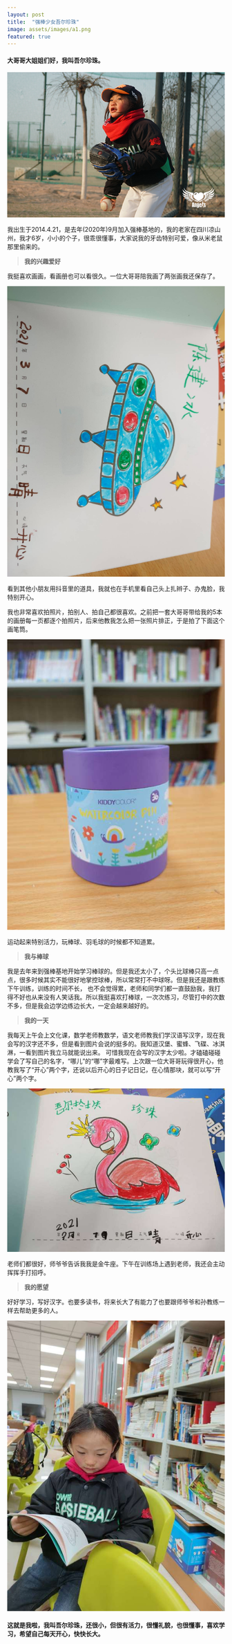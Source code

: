 ```yaml
---
layout: post
title:  "强棒少女吾尔珍珠"
image: assets/images/a1.png
featured: true
---
```


#### 大哥哥大姐姐们好，我叫吾尔珍珠。

![a2.png](../assets/images/a2.png)

我出生于2014.4.21，是去年(2020年)9月加入强棒基地的，我的老家在四川凉山州，我才6岁，小小的个子，很乖很懂事，大家说我的牙齿特别可爱，像从米老鼠那里偷来的。

> **我的兴趣爱好**

我挺喜欢画画，看画册也可以看很久。一位大哥哥陪我画了两张画我还保存了。

![a8.png](../assets/images/a8.png)

看到其他小朋友用抖音里的道具，我就也在手机里看自己头上扎辫子、办鬼脸，我特别开心。

我也非常喜欢拍照片，拍别人、拍自己都很喜欢。之前把一套大哥哥带给我的5本的画册每一页都逐个拍照片，后来他教我怎么把一张照片排正，于是拍了下面这个画笔筒。

![a10.png](../assets/images/a10.png)

运动起来特别活力，玩棒球、羽毛球的时候都不知道累。

> **我与棒球**

我是去年来到强棒基地开始学习棒球的。但是我还太小了，个头比球棒只高一点点，很多时候其实不能很好地掌控球棒，所以常常打不中球呀。但是我还是跟教练下午训练，训练的时间不长，
也不会觉得累，老师和同学们都一直鼓励我，我打得不好也从来没有人笑话我。所以我挺喜欢打棒球，一次次练习，尽管打中的次数不多，但是我会边学边练边长大，一定会越来越好的。

> **我的一天**

我每天上午会上文化课，数学老师教数学，语文老师教我们学汉语写汉字，现在我会写的汉字还不多，但是看到图片会说的挺多的。我知道汉堡、蜜蜂、飞碟、冰淇淋，一看到图片我立马就能说出来。
可惜我现在会写的汉字太少啦。才磕磕碰碰学会了写自己的名字，“哪儿”的“哪”字最难写。上次跟一位大哥哥玩得很开心，他教我写了“开心”两个字，还说以后开心的日子记日记，在心情那块，就可以写“开心”两个字。

![a9.png](../assets/images/a9.png)

老师们都很好，师爷爷告诉我我是金牛座。下午在训练场上遇到老师，我还会主动挥挥手打招呼。

> **我的愿望**

好好学习，写好汉字。也要多读书，将来长大了有能力了也要跟师爷爷和孙教练一样去帮助更多的人。

![a7.png](../assets/images/a7.png)

#### 这就是我啦，我叫吾尔珍珠，还很小，但很有活力，很懂礼貌，也很懂事，喜欢学习，希望自己每天开心，快快长大。
